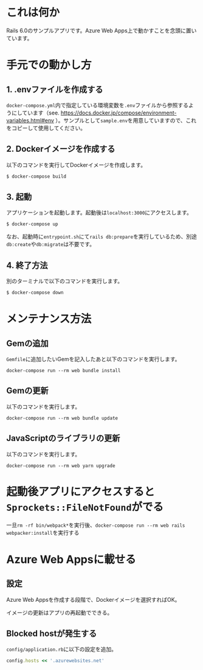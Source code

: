 # これは何か

Rails 6.0のサンプルアプリです。Azure Web Apps上で動かすことを念頭に置いています。

# 手元での動かし方

## 1. .envファイルを作成する

`docker-compose.yml`内で指定している環境変数を`.env`ファイルから参照するようにしています（see. https://docs.docker.jp/compose/environment-variables.html#env ）。サンプルとして`sample.env`を用意していますので、これをコピーして使用してください。

## 2. Dockerイメージを作成する

以下のコマンドを実行してDockerイメージを作成します。

```bash
$ docker-compose build
```

## 3. 起動

アプリケーションを起動します。起動後は`localhost:3000`にアクセスします。

```bash
$ docker-compose up
```

なお、起動時に`entrypoint.sh`にて`rails db:prepare`を実行しているため、別途`db:create`や`db:migrate`は不要です。

## 4. 終了方法

別のターミナルで以下のコマンドを実行します。

```bash
$ docker-compose down
```

# メンテナンス方法

## Gemの追加

`Gemfile`に追加したいGemを記入したあと以下のコマンドを実行します。

```
docker-compose run --rm web bundle install
```

## Gemの更新

以下のコマンドを実行します。

```
docker-compose run --rm web bundle update
```

## JavaScriptのライブラリの更新

以下のコマンドを実行します。

```
docker-compose run --rm web yarn upgrade
```

# 起動後アプリにアクセスすると`Sprockets::FileNotFound`がでる

一旦`rm -rf bin/webpack*`を実行後、`docker-compose run --rm web rails webpacker:install`を実行する

# Azure Web Appsに載せる

## 設定

Azure Web Appsを作成する段階で、Dockerイメージを選択すればOK。

イメージの更新はアプリの再起動でできる。

## Blocked hostが発生する

`config/application.rb`に以下の設定を追加。

```ruby
config.hosts << '.azurewebsites.net'
```
